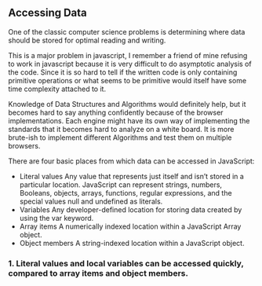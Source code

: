 ## Accessing Data

One of the classic computer science problems is determining where data should be stored for optimal reading and writing.

This is a major problem in javascript, I remember a friend of mine refusing to work in javascript because it is very difficult to do asymptotic analysis of the code. Since it is so hard to tell if the written code is only containing primitive operations or what seems to be primitive would itself have some time complexity attached to it.

Knowledge of Data Structures and Algorithms would definitely help, but it becomes hard to say anything confidently because of the browser implementations. Each engine might have its own way of implementing the standards that it becomes hard to analyze on a white board. It is more brute-ish to implement different Algorithms and test them on multiple browsers.

 There are four basic places from which data can be accessed in JavaScript:

* Literal values
   Any value that represents just itself and isn’t stored in a particular location. JavaScript can represent strings, numbers, Booleans, objects, arrays, functions, regular expressions, and the special values null and undefined as literals.
* Variables
   Any developer-defined location for storing data created by using the var keyword.
* Array items
   A numerically indexed location within a JavaScript Array object.
* Object members
   A string-indexed location within a JavaScript object.

### 1. Literal values and local variables can be accessed quickly, compared to array items and object members.
